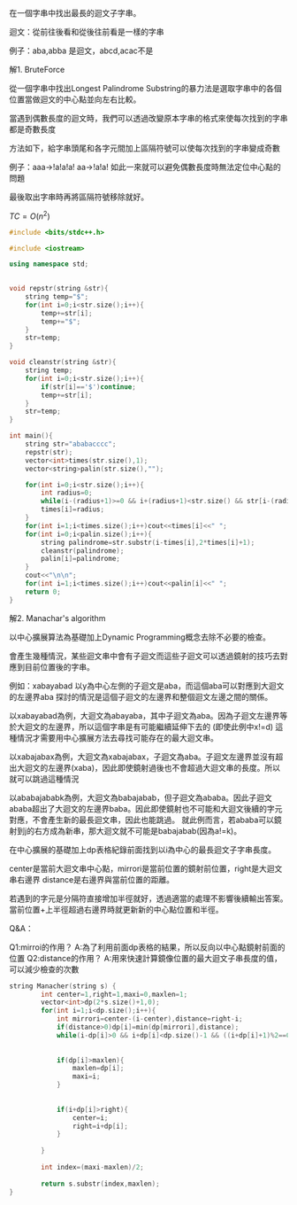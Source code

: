 在一個字串中找出最長的迴文子字串。

迴文：從前往後看和從後往前看是一樣的字串

例子：aba,abba 是迴文，abcd,acac不是


解1. BruteForce

從一個字串中找出Longest Palindrome Substring的暴力法是選取字串中的各個位置當做迴文的中心點並向左右比較。

當遇到偶數長度的迴文時，我們可以透過改變原本字串的格式來使每次找到的字串都是奇數長度

方法如下，給字串頭尾和各字元間加上區隔符號可以使每次找到的字串變成奇數

例子：aaa→!a!a!a! aa→!a!a! 如此一來就可以避免偶數長度時無法定位中心點的問題

最後取出字串時再將區隔符號移除就好。

$TC=O(n^2)$
```cpp
#include <bits/stdc++.h>

#include <iostream>

using namespace std;

  
void repstr(string &str){
    string temp="$";
    for(int i=0;i<str.size();i++){
        temp+=str[i];
        temp+="$";
    }
    str=temp;
}

void cleanstr(string &str){
    string temp;
    for(int i=0;i<str.size();i++){
        if(str[i]=='$')continue;
        temp+=str[i];
    }
    str=temp;
}

int main(){  
    string str="ababacccc";
    repstr(str);
    vector<int>times(str.size(),1);
    vector<string>palin(str.size(),"");

    for(int i=0;i<str.size();i++){
        int radius=0;
        while(i-(radius+1)>=0 && i+(radius+1)<str.size() && str[i-(radius+1)]==str[i+(radius+1)])radius++;
        times[i]=radius;
    }
    for(int i=1;i<times.size();i++)cout<<times[i]<<" ";
    for(int i=0;i<palin.size();i++){
        string palindrome=str.substr(i-times[i],2*times[i]+1);
        cleanstr(palindrome);
        palin[i]=palindrome;
    }
    cout<<"\n\n";
    for(int i=1;i<times.size();i++)cout<<palin[i]<<" ";
    return 0;
}
```

解2. Manachar's algorithm 

以中心擴展算法為基礎加上Dynamic Programming概念去除不必要的檢查。

會產生幾種情況，某些迴文串中會有子迴文而這些子迴文可以透過鏡射的技巧去對應到目前位置後的字串。

例如：xabayabad 以y為中心左側的子迴文是aba，而這個aba可以對應到大迴文的左邊界aba
探討的情況是這個子迴文的左邊界和整個迴文左邊之間的關係。

以xabayabad為例，大迴文為abayaba，其中子迴文為aba。因為子迴文左邊界等於大迴文的左邊界，所以這個字串是有可能繼續延伸下去的 (即使此例中x!=d) 
這種情況才需要用中心擴展方法去尋找可能存在的最大迴文串。


以xabajabax為例，大迴文為xabajabax，子迴文為aba。子迴文左邊界並沒有超出大迴文的左邊界(xaba)，因此即使鏡射過後也不會超過大迴文串的長度。所以就可以跳過這種情況

以ababajababk為例，大迴文為babajabab，但子迴文為ababa。因此子迴文ababa超出了大迴文的左邊界baba。因此即使鏡射也不可能和大迴文後續的字元對應，不會產生新的最長迴文串，因此也能跳過。
就此例而言，若ababa可以鏡射到j的右方成為新串，那大迴文就不可能是babajabab(因為a!=k)。

在中心擴展的基礎加上dp表格紀錄前面找到以i為中心的最長迴文子字串長度。

center是當前大迴文串中心點，mirrori是當前位置的鏡射前位置，right是大迴文串右邊界
distance是右邊界與當前位置的距離。

若遇到的字元是分隔符直接增加半徑就好，透過適當的處理不影響後續輸出答案。
當前位置+上半徑超過右邊界時就更新新的中心點位置和半徑。

Q&A：

Q1:mirroi的作用？ A:為了利用前面dp表格的結果，所以反向以中心點鏡射前面的位置
Q2:distance的作用？ A:用來快速計算鏡像位置的最大迴文子串長度的值，可以減少檢查的次數
```cpp
string Manacher(string s) {
        int center=1,right=1,maxi=0,maxlen=1;
        vector<int>dp(2*s.size()+1,0);
        for(int i=1;i<dp.size();i++){
            int mirrori=center-(i-center),distance=right-i;
            if(distance>0)dp[i]=min(dp[mirrori],distance);
            while(i-dp[i]>0 && i+dp[i]<dp.size()-1 && ((i+dp[i]+1)%2==0 || (s[(i+dp[i]+1)/2]==s[(i-dp[i]-1)/2])))dp[i]++;
            
            
            if(dp[i]>maxlen){
                maxlen=dp[i];
                maxi=i;
            }
            
            
            if(i+dp[i]>right){
                center=i;
                right=i+dp[i];
            }
            
        }
        
        int index=(maxi-maxlen)/2;
        
        return s.substr(index,maxlen);
}
```



